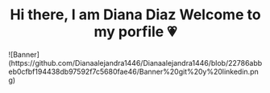 <h1 align="center">Hi there, I am Diana Diaz Welcome to my porfile 💗</h1>
![Banner](https://github.com/Dianaalejandra1446/Dianaalejandra1446/blob/22786abbeb0cfbf194438db97592f7c5680fae46/Banner%20git%20y%20linkedin.png)
<!--
**Dianaalejandra1446/Dianaalejandra1446** is a ✨ _special_ ✨ repository because its `README.md` (this file) appears on your GitHub profile.

Here are some ideas to get you started:

- 🔭 I’m currently working on ...
- 🌱 I’m currently learning ...
- 👯 I’m looking to collaborate on ...
- 🤔 I’m looking for help with ...
- 💬 Ask me about ...
- 📫 How to reach me: ...
- 😄 Pronouns: ...
- ⚡ Fun fact: ...
-->
